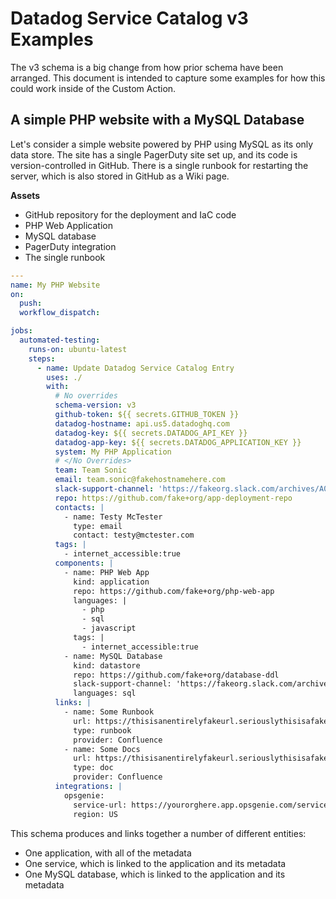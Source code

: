 # Datadog Service Catalog v3 Examples

The v3 schema is a big change from how prior schema have been arranged.
This document is intended to capture some examples for how this could work
inside of the Custom Action.

## A simple PHP website with a MySQL Database

Let's consider a simple website powered by PHP using MySQL as its only
data store. The site has a single PagerDuty site set up, and its code
is version-controlled in GitHub. There is a single runbook for restarting
the server, which is also stored in GitHub as a Wiki page.

**Assets**

- GitHub repository for the deployment and IaC code
- PHP Web Application
- MySQL database
- PagerDuty integration
- The single runbook

```yaml
---
name: My PHP Website
on:
  push:
  workflow_dispatch:

jobs:
  automated-testing:
    runs-on: ubuntu-latest
    steps:
      - name: Update Datadog Service Catalog Entry
        uses: ./
        with:
          # No overrides
          schema-version: v3
          github-token: ${{ secrets.GITHUB_TOKEN }}
          datadog-hostname: api.us5.datadoghq.com
          datadog-key: ${{ secrets.DATADOG_API_KEY }}
          datadog-app-key: ${{ secrets.DATADOG_APPLICATION_KEY }}
          system: My PHP Application
          # </No Overrides>
          team: Team Sonic
          email: team.sonic@fakehostnamehere.com
          slack-support-channel: 'https://fakeorg.slack.com/archives/A0000000000'
          repo: https://github.com/fake+org/app-deployment-repo
          contacts: |
            - name: Testy McTester
              type: email
              contact: testy@mctester.com
          tags: |
            - internet_accessible:true
          components: |
            - name: PHP Web App
              kind: application
              repo: https://github.com/fake+org/php-web-app
              languages: |
                - php
                - sql
                - javascript
              tags: |
                - internet_accessible:true
            - name: MySQL Database
              kind: datastore
              repo: https://github.com/fake+org/database-ddl
              slack-support-channel: 'https://fakeorg.slack.com/archives/A0000000008'
              languages: sql
          links: |
            - name: Some Runbook
              url: https://thisisanentirelyfakeurl.seriouslythisisafakehostname.com/runbook
              type: runbook
              provider: Confluence
            - name: Some Docs
              url: https://thisisanentirelyfakeurl.seriouslythisisafakehostname.com/docs
              type: doc
              provider: Confluence
          integrations: |
            opsgenie:
              service-url: https://yourorghere.app.opsgenie.com/service/00000000-0000-0000-0000-000000000000
              region: US
```

This schema produces and links together a number of different entities:

- One application, with all of the metadata
- One service, which is linked to the application and its metadata
- One MySQL database, which is linked to the application and its metadata

